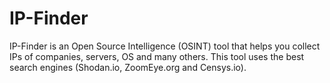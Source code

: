 # IP-Finder
IP-Finder is an Open Source Intelligence (OSINT) tool that helps you collect IPs of companies, servers, OS and many others. This tool uses the best search engines (Shodan.io, ZoomEye.org and Censys.io).
